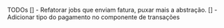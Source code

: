 TODOs
[] - Refatorar jobs que enviam fatura, puxar mais a abstração.
[] - Adicionar tipo do pagamento no componente de transações
